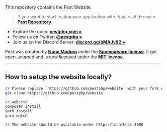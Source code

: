 This repository contains the Pest Website.

> If you want to start testing your application with Pest, visit the main **[Pest Repository](https://github.com/pestphp/pest)**.

- Explore the docs: **[pestphp.com »](https://pestphp.com/)**
- Follow us on Twitter: **[@pestphp »](https://twitter.com/pestphp)**
- Join us on the Discord Server: **[discord.gg/bMAJv82 »](https://discord.gg/bMAJv82)**

Pest was created by **[Nuno Maduro](https://twitter.com/enunomaduro)** under the **[Sponsorware license](https://github.com/sponsorware/docs)**. It got open-sourced and is now licensed under the **[MIT license](https://opensource.org/licenses/MIT)**.

---

## How to setup the website locally?
```bash
// Please replace `https://github.com/pestphp/website` with your fork url
git clone https://github.com/pestphp/website

cd website
composer install
yarn install
yarn watch

// The website should be available under http://localhost:3000
```
